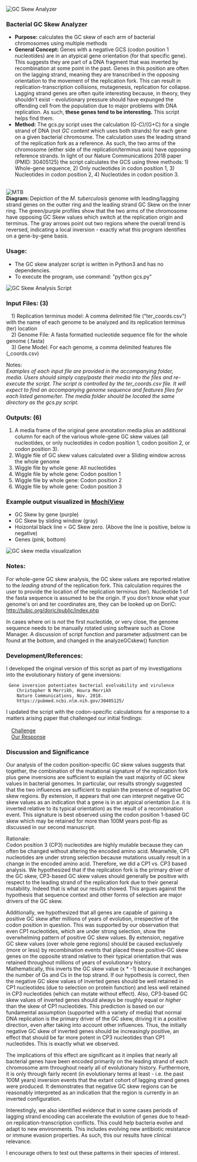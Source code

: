 <img src="./media/banner.jpg" alt="GC Skew Analyzer" /><br>
### Bacterial GC Skew Analyzer
- <b>Purpose:</b> calculates the GC skew of each arm of bacterial chromosomes using multiple methods<br>
- <b>General Concept:</b> Genes with a negative GCS (codon position 1 nucleotides) are in an atypical gene orientation (for that specific gene). This suggests they are part of a DNA fragment that was inverted by recombination at some point in the past. Genes in this position are often on the lagging strand, meaning they are transcribed in the opposing orientation to the movement of the replication fork. This can result in replication-transcription collisions, mutagenesis, replication for collapse. Lagging strand genes are often quite interesting because, in theory, they shouldn't exist - evolutionary pressure should have expunged the offending cell from the population due to major problems with DNA replication. As such, <b>these genes tend to be interesting.</b> This script helps find them.<br>
- <b>Method:</b> The gcs.py script uses the calculation (G-C)/(G+C) for a single strand of DNA (not <i>GC content</i> which uses both strands) for each gene on a given bacterial chromosme. The calculation uses the leading strand of the replication fork as a reference. As such, the two arms of the chromosome (either side of the replication/terminus axis) have opposing reference strands. In light of our Nature Communications 2018 paper (PMID: 30405125) the script calculates the GCS using three methods: 1) Whole-gene sequence, 2) Only nucleotides in codon position 1, 3) Nucleotides in codon position 2, 4) Nucleotides in codon position 3. <br><br>

![MTB](./media/mtb.jpg)<br>
<b>Diagram: </b>Depiction of the <i>M. tuberculosis</i> genome with leading/lagging strand genes on the outter ring and the leading strand GC Skew on the inner ring. The green/purple profiles show that the two arms of the chromosome have opposing GC Skew values which switch at the replication origin and terminus. The gray arrows point out two regions where the overall trend is reversed, indicating a local inversion - exactly what this program identifies on a gene-by-gene basis.

### Usage:
- The GC skew analyzer script is written in Python3 and has no dependencies.<br> 
- To execute the program, use command: "python gcs.py"<br>

<img src="./media/console.jpg" alt="GC Skew Analysis Script"/><br>

### Input Files: (3)

&emsp;1) Replication terminus model: A comma delimited file ("ter_coords.csv") with the name of each genome to be analyzed and its replication terminus (ter) location<br>
&emsp;2) Genome File: A fasta formatted nucleotide sequence file for the whole genome (<genomeName>.fasta)<br>
&emsp;3) Gene Model: For each genome, a comma delimited features file (<genomeName>_coords.csv)<br>

Notes:<br>
<i>Examples of each input file are provided in the accompanying folder, media. Users should simply copy/paste their media into the files and re-execute the script. The script is controlled by the ter_coords.csv file. It will expect to find an accompanying genome sequence and features files for each listed genome/ter. The media folder should be located the same directory as the gcs.py script.</i>


### Outputs: (6)
         
1) A media frame of the original gene annotation media plus an additional column for each of the various whole-gene GC skew values (all nucleotides, or only nucleotides in codon position 1, codon position 2, or codon position 3).
2) Wiggle file of GC skew values calculated over a Sliding window across the whole genome
3) Wiggle file by whole gene:  All nucleotides
4) Wiggle file by whole gene:  Codon position 1
5) Wiggle file by whole gene:  Codon position 2
6) Wiggle file by whole gene:  Codon position 3

### Example output visualized in [MochiView](https://www.johnsonlab.ucsf.edu/mochiview-downloads)<br>
- GC Skew by gene (purple)
- GC Skew by sliding window (gray)
- Hoizontal black line = GC Skew zero. (Above the line is positive, below is negative)
- Genes (pink, bottom)

<img src="./media/mochi.jpg" alt="GC skew media visualization"/><br>

### Notes:
For whole-gene GC skew analysis, the GC skew values are reported relative to the <i>leading strand</i> of the replication fork. This calculation requires the user to provide the location of the replication terminus (ter). Nucleotide 1 of the fasta sequence is assumed to be the origin. If you don't know what your genome's ori and ter coordinates are, they can be looked up on DoriC: http://tubic.org/doric/public/index.php <br>

In cases where ori is <i>not</i> the first nucleotide, or very close, the genome sequence needs to be manually rotated using software such as Clone Manager. A discussion of script function and parameter adjustment can be found at the bottom, and changed in the analyzeGCskew() function<br>

### Development/References:

I developed the original version of this script as part of my investigations into the evolutionary history of gene inversions:

     Gene inversion potentiates bacterial evolvability and virulence
        Christopher N Merrikh, Houra Merrikh
        Nature Communications, Nov. 2018.
        https://pubmed.ncbi.nlm.nih.gov/30405125/

I updated the script with the codon-specific calculations for a response to a matters arising paper that challenged our initial findings:<br><br>
&emsp;[Challenge](https://www.biorxiv.org/content/10.1101/2020.01.14.906818v1)<br>
&emsp;[Our Response](https://www.biorxiv.org/content/10.1101/2020.05.26.117366v2)<br>

### Discussion and Significance
Our analysis of the codon position-specific GC skew values suggests that together, the combination of the mutational signature of the replication fork plus gene inversions are sufficient to explain the vast majority of GC skew values in bacterial genomes. In particular, our results strongly suggested that the two influences are sufficient to explain the presence of negative GC skew regions. By extension, it appears that one can interpret negative GC skew values as an indication that a gene is in an atypical orientation (i.e. it is inverted relative to its typical orientation) as the result of a recombination event. This signature is best observed using the codon position 1-based GC skew which may be retained for more than 100M years post-flip as discussed in our second manuscript.

Rationale:<br> Codon position 3 (CP3) nucleotides are highly mutable because they can often be changed without altering the encoded amino acid. Meanwhile, CP1 nucleotides are under strong selection because mutations usually result in a change in the encoded amino acid. Therefore, we did a CP1 vs. CP3 based analysis. We hypothesized that if the  replication fork is the primary driver of the GC skew, CP3-based GC skew values should generally be positive with respect to the leading strand of the replication fork due to their general mutability. Indeed that is what our results showed. This argues against the hypothesis that sequence context and other forms of selection are major drivers of the GC skew. 

Additionally, we hypothesized that all genes are capable of gaining a positive GC skew after millions of years of evolution, irrespective of the codon position in question. This was supported by our observation that even CP1 nucleotides, which are under strong selection, show the overwhelming pattern of positive GC skew values. By extension, negative GC skew values (over whole gene regions) should be caused exclusively (more or less) by recombination events that placed these positive-GC skew genes on the opposite strand relative to their typical orientation that was retained throughout millions of years of evolutionary history. Mathematically, this inverts the GC skew value (x * -1) because it exchanges the number of Gs and Cs in the top strand. If our hypothesis is correct, then the negative GC skew values of inverted genes should be well retained in CP1 nucleotides (due to selection on protein function) and less well retained in CP3 nucleotides (which can mutate without effect). Also, CP3-based GC skew values of inverted genes should always be roughly equal or <i>higher</i> than the skew of CP1 nucleotides. This prediction is based on our fundamental assumption (supported with a variety of media) that normal DNA replication is the primary driver of the GC skew, driving it in a positive direction, even after taking into account other influences. Thus, the initially negative GC skew of inverted genes should be increasingly positive, an effect that should be far more potent in CP3 nucleotides than CP1 nucleotides. This is exactly what we observed. 

The implications of this effect are significant as it implies that nearly all bacterial genes have been encoded primarily on the leading strand of each chromosome arm throughout nearly all of evolutionary history. Furthermore, it is only through fairly recent (in evolutionary terms at least - i.e. the past 100M years) inversion events that the extant cohort of lagging strand genes were produced. It demonstrates that negative GC skew regions can be reasonably interpreted as an indication that the region is currently in an inverted configuration. 

Interestingly, we also identified evidence that in some cases periods of lagging strand encoding can accelerate the evolution of genes due to head-on replication-transcription conflicts. This could help bacteria evolve and adapt to new environments. This includes evolving new antibiotic resistance or immune evasion properties. As such, this our results have clinical relevance.  

I encourage others to test out these patterns in their species of interest. 
